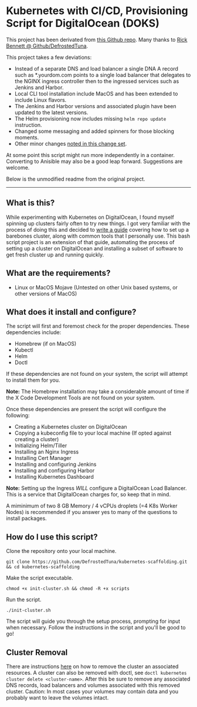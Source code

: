 # Kubernetes with CI/CD, Provisioning Script for DigitalOcean (DOKS)

This project has been derivated from [this Github repo](https://github.com/DefrostedTuna/kubernetes-scaffolding). Many thanks to [Rick Bennett @ Github/DefrostedTuna](https://github.com/DefrostedTuna). 

This project takes a few deviations:

- Instead of a separate DNS and load balancer a single DNA A record such as *.yourdom.com points to a single load balancer that delegates to the NGINX ingress controller then to the ingressed services such as Jenkins and Harbor. 
- Local CLI tool installation include MacOS and has been extended to include Linux flavors. 
- The Jenkins and Harbor versions and associated plugin have been updated to the latest versions.
- The Helm provisioning now includes missing `helm repo update` instruction.
- Changed some messaging and added spinners for those blocking moments.
- Other minor changes [noted in this change set](https://github.com/DefrostedTuna/kubernetes-scaffolding/pull/1).

At some point this script might run more independently in a container. Converting to Anisible may also be a good leap forward. Suggestions are welcome.

Below is the unmodified readme from the original project.

----------------
## What is this?

While experimenting with Kubernetes on DigitalOcean, I found myself spinning up clusters fairly often to try new things. I got very familiar with the process of doing this and decided to [write a guide](https://gist.github.com/DefrostedTuna/1cf0367b3b121d82a0591e177d6887b8) covering how to set up a barebones cluster, along with common tools that I personally use. This bash script project is an extension of that guide, automating the process of setting up a cluster on DigitalOcean and installing a subset of software to get fresh cluster up and running quickly.

## What are the requirements?

* Linux or MacOS Mojave (Untested on other Unix based systems, or other versions of MacOS)

## What does it install and configure?

The script will first and foremost check for the proper dependencies. These dependencies include:

* Homebrew (if on MacOS)
* Kubectl
* Helm
* Doctl

If these dependencies are not found on your system, the script will attempt to install them for you.

**Note:** The Homebrew installation may take a considerable amount of time if the X Code Development Tools are not found on your system.

Once these dependencies are present the script will configure the following:

* Creating a Kubernetes cluster on DigitalOcean
* Copying a kubeconfig file to your local machine (If opted against creating a cluster)
* Initializing Helm/Tiller
* Installing an Nginx Ingress
* Installing Cert Manager
* Installing and configuring Jenkins
* Installing and configuring Harbor
* Installing Kubernetes Dashboard

**Note:** Setting up the Ingress *WILL* configure a DigitalOcean Load Balancer. This is a service that DigitalOcean charges for, so keep that in mind.

A miminimum of two 8 GB Memory / 4 vCPUs droplets (=4 K8s Worker Nodes) is recommended if you answer yes to many of the questions to install packages.

## How do I use this script?

Clone the repository onto your local machine.

```
git clone https://github.com/DefrostedTuna/kubernetes-scaffolding.git && cd kubernetes-scaffolding
```

Make the script executable.

```
chmod +x init-cluster.sh && chmod -R +x scripts
```

Run the script.

```
./init-cluster.sh
```

The script will guide you through the setup process, prompting for input when necessary. Follow the instructions in the script and you'll be good to go!

## Cluster Removal

There are instructions [here](https://www.digitalocean.com/docs/kubernetes/how-to/delete-clusters/) on how to remove the cluster an associated resources. A cluster can also be removed with doctl, see `doctl kubernetes cluster delete <cluster-name>`. After this be sure to remove any associated DNS records, load balancers and volumes associated with this removed cluster. Caution: In most cases your volumes may contain data and you probably want to leave the volumes intact.

